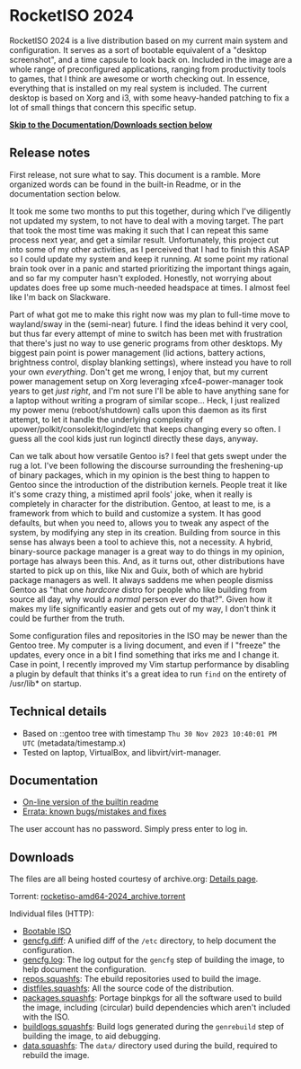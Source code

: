 RocketISO 2024
==============

RocketISO 2024 is a live distribution based on my current main system and
configuration. It serves as a sort of bootable equivalent of a "desktop
screenshot", and a time capsule to look back on. Included in the image are a
whole range of preconfigured applications, ranging from productivity tools to
games, that I think are awesome or worth checking out. In essence, everything
that is installed on my real system is included. The current desktop is based
on Xorg and i3, with some heavy-handed patching to fix a lot of small things
that concern this specific setup.

[**Skip to the Documentation/Downloads section below**](#Documentation)

Release notes
-------------

First release, not sure what to say. This document is a ramble. More organized
words can be found in the built-in Readme, or in the documentation section
below.

It took me some two months to put this together, during which I've diligently
not updated my system, to not have to deal with a moving target. The part that
took the most time was making it such that I can repeat this same process next
year, and get a similar result. Unfortunately, this project cut into some of my
other activities, as I perceived that I had to finish this ASAP so I could
update my system and keep it running. At some point my rational brain took over
in a panic and started prioritizing the important things again, and so far my
computer hasn't exploded. Honestly, not worrying about updates does free up
some much-needed headspace at times. I almost feel like I'm back on Slackware.

Part of what got me to make this right now was my plan to full-time move to
wayland/sway in the (semi-near) future. I find the ideas behind it very cool,
but thus far every attempt of mine to switch has been met with frustration that
there's just no way to use generic programs from other desktops. My biggest
pain point is power management (lid actions, battery actions, brightness
control, display blanking settings), where instead you have to roll your own
*everything*. Don't get me wrong, I enjoy that, but my current power management
setup on Xorg leveraging xfce4-power-manager took years to get *just right*,
and I'm not sure I'll be able to have anything sane for a laptop without
writing a program of similar scope... Heck, I just realized my power menu
(reboot/shutdown) calls upon this daemon as its first attempt, to let it handle
the underlying complexity of upower/polkit/consolekit/logind/etc that keeps
changing every so often. I guess all the cool kids just run loginctl directly
these days, anyway.

Can we talk about how versatile Gentoo is? I feel that gets swept under the rug
a lot. I've been following the discourse surrounding the freshening-up of
binary packages, which in my opinion is the best thing to happen to Gentoo
since the introduction of the distribution kernels. People treat it like it's
some crazy thing, a mistimed april fools' joke, when it really is completely in
character for the distribution. Gentoo, at least to me, is a framework from
which to build and customize a system. It has good defaults, but when you need
to, allows you to tweak any aspect of the system, by modifying any step in its
creation. Building from source in this sense has always been a tool to achieve
this, not a necessity. A hybrid, binary-source package manager is a great way
to do things in my opinion, portage has always been this. And, as it turns out,
other distributions have started to pick up on this, like Nix and Guix, both of
which are hybrid package managers as well. It always saddens me when people
dismiss Gentoo as "that one *hardcore* distro for people who like building from
source all day, why would a *normal* person ever do that?".  Given how it makes
my life significantly easier and gets out of my way, I don't think it could be
further from the truth.

Some configuration files and repositories in the ISO may be newer than the
Gentoo tree. My computer is a living document, and even if I "freeze" the
updates, every once in a bit I find something that irks me and I change it.
Case in point, I recently improved my Vim startup performance by disabling a
plugin by default that thinks it's a great idea to run `find` on the entirety
of /usr/lib* on startup.

Technical details
-----------------

* Based on ::gentoo tree with timestamp `Thu 30 Nov 2023 10:40:01 PM UTC` (metadata/timestamp.x)
* Tested on laptop, VirtualBox, and libvirt/virt-manager.

Documentation
-------------

* [On-line version of the builtin readme](https://htmlpreview.github.io/?https://raw.githubusercontent.com/mid-kid/RocketISO/master/docs/README-2024.html)
* [Errata: known bugs/mistakes and fixes](ERRATA-2024.md)

The user account has no password. Simply press enter to log in.

Downloads
---------

The files are all being hosted courtesy of archive.org: [Details page](https://archive.org/details/rocketiso-amd64-2024).

Torrent: [rocketiso-amd64-2024\_archive.torrent](https://archive.org/download/rocketiso-amd64-2024/rocketiso-amd64-2024_archive.torrent)

Individual files (HTTP):

* [Bootable ISO](https://archive.org/download/rocketiso-amd64-2024/RocketISO-amd64-2024.iso)
* [gencfg.diff](https://archive.org/download/rocketiso-amd64-2024/RocketISO-amd64-2024-gencfg.diff): A unified diff of the `/etc` directory, to help document the configuration.
* [gencfg.log](https://archive.org/download/rocketiso-amd64-2024/RocketISO-amd64-2024-gencfg.log): The log output for the `gencfg` step of building the image, to help document the configuration.
* [repos.squashfs](https://archive.org/download/rocketiso-amd64-2024/RocketISO-amd64-2024-repos.squashfs): The ebuild repositories used to build the image.
* [distfiles.squashfs](https://archive.org/download/rocketiso-amd64-2024/RocketISO-amd64-2024-distfiles.squashfs): All the source code of the distribution.
* [packages.squashfs](https://archive.org/download/rocketiso-amd64-2024/RocketISO-amd64-2024-packages.squashfs): Portage binpkgs for all the software used to build the image, including (circular) build dependencies which aren't included with the ISO.
* [buildlogs.squashfs](https://archive.org/download/rocketiso-amd64-2024/RocketISO-amd64-2024-buildlogs.squashfs): Build logs generated during the `genrebuild` step of building the image, to aid debugging.
* [data.squashfs](https://archive.org/download/rocketiso-amd64-2024/RocketISO-amd64-2024-data.squashfs): The `data/` directory used during the build, required to rebuild the image.
